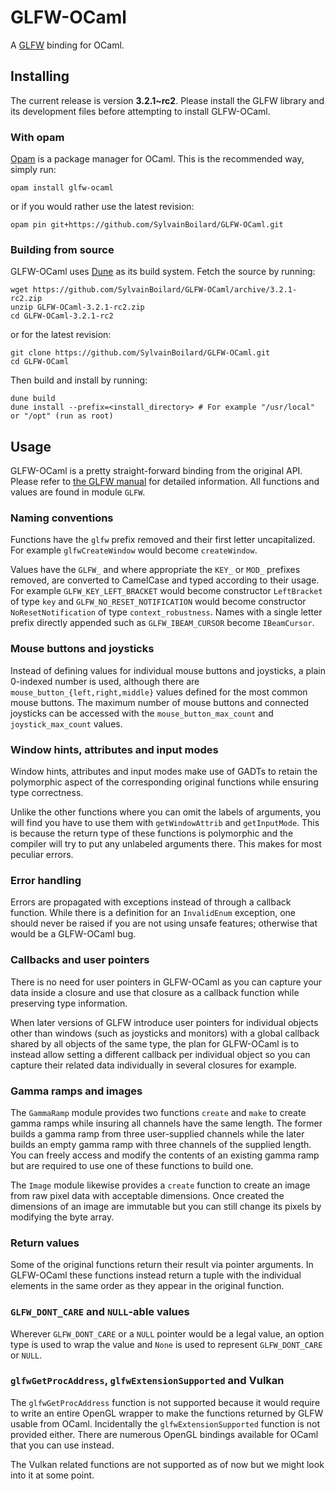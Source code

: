 # GLFW-OCaml
A [GLFW](https://www.glfw.org) binding for OCaml.

## Installing
The current release is version **3.2.1~rc2**. Please install the GLFW library and its development files before attempting to install GLFW-OCaml.

### With opam
[Opam](https://opam.ocaml.org/) is a package manager for OCaml. This is the recommended way, simply run:
```
opam install glfw-ocaml
```
or if you would rather use the latest revision:
```
opam pin git+https://github.com/SylvainBoilard/GLFW-OCaml.git
```

### Building from source
GLFW-OCaml uses [Dune](https://github.com/ocaml/dune/blob/master/README.md) as its build system. Fetch the source by running:
```
wget https://github.com/SylvainBoilard/GLFW-OCaml/archive/3.2.1-rc2.zip
unzip GLFW-OCaml-3.2.1-rc2.zip
cd GLFW-OCaml-3.2.1-rc2
```
or for the latest revision:
```
git clone https://github.com/SylvainBoilard/GLFW-OCaml.git
cd GLFW-OCaml
```
Then build and install by running:
```
dune build
dune install --prefix=<install_directory> # For example "/usr/local" or "/opt" (run as root)
```

## Usage
GLFW-OCaml is a pretty straight-forward binding from the original API. Please refer to [the GLFW manual](https://www.glfw.org/documentation.html) for detailed information. All functions and values are found in module `GLFW`.

### Naming conventions
Functions have the `glfw` prefix removed and their first letter uncapitalized. For example `glfwCreateWindow` would become `createWindow`.

Values have the `GLFW_` and where appropriate the `KEY_` or `MOD_` prefixes removed, are converted to CamelCase and typed according to their usage. For example `GLFW_KEY_LEFT_BRACKET` would become constructor `LeftBracket` of type `key` and `GLFW_NO_RESET_NOTIFICATION` would become constructor `NoResetNotification` of type `context_robustness`. Names with a single letter prefix directly appended such as `GLFW_IBEAM_CURSOR` become `IBeamCursor`.

### Mouse buttons and joysticks
Instead of defining values for individual mouse buttons and joysticks, a plain 0-indexed number is used, although there are `mouse_button_{left,right,middle}` values defined for the most common mouse buttons. The maximum number of mouse buttons and connected joysticks can be accessed with the `mouse_button_max_count` and `joystick_max_count` values.

### Window hints, attributes and input modes
Window hints, attributes and input modes make use of GADTs to retain the polymorphic aspect of the corresponding original functions while ensuring type correctness.

Unlike the other functions where you can omit the labels of arguments, you will find you have to use them with `getWindowAttrib` and `getInputMode`. This is because the return type of these functions is polymorphic and the compiler will try to put any unlabeled arguments there. This makes for most peculiar errors.

### Error handling
Errors are propagated with exceptions instead of through a callback function. While there is a definition for an `InvalidEnum` exception, one should never be raised if you are not using unsafe features; otherwise that would be a GLFW-OCaml bug.

### Callbacks and user pointers
There is no need for user pointers in GLFW-OCaml as you can capture your data inside a closure and use that closure as a callback function while preserving type information.

When later versions of GLFW introduce user pointers for individual objects other than windows (such as joysticks and monitors) with a global callback shared by all objects of the same type, the plan for GLFW-OCaml is to instead allow setting a different callback per individual object so you can capture their related data individually in several closures for example.

### Gamma ramps and images
The `GammaRamp` module provides two functions `create` and `make` to create gamma ramps while insuring all channels have the same length. The former builds a gamma ramp from three user-supplied channels while the later builds an empty gamma ramp with three channels of the supplied length. You can freely access and modify the contents of an existing gamma ramp but are required to use one of these functions to build one.

The `Image` module likewise provides a `create` function to create an image from raw pixel data with acceptable dimensions. Once created the dimensions of an image are immutable but you can still change its pixels by modifying the byte array.

### Return values
Some of the original functions return their result via pointer arguments. In GLFW-OCaml these functions instead return a tuple with the individual elements in the same order as they appear in the original function.

### `GLFW_DONT_CARE` and `NULL`-able values 
Wherever `GLFW_DONT_CARE` or a `NULL` pointer would be a legal value, an option type is used to wrap the value and `None` is used to represent `GLFW_DONT_CARE` or `NULL`.

### `glfwGetProcAddress`, `glfwExtensionSupported` and Vulkan
The `glfwGetProcAddress` function is not supported because it would require to write an entire OpenGL wrapper to make the functions returned by GLFW usable from OCaml. Incidentally the `glfwExtensionSupported` function is not provided either. There are numerous OpenGL bindings available for OCaml that you can use instead.

The Vulkan related functions are not supported as of now but we might look into it at some point.                                                                                  
